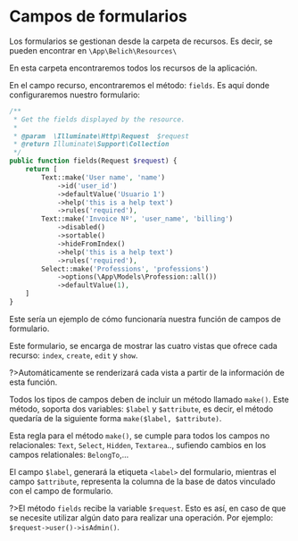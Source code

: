 # Campos de formularios 

Los formularios se gestionan desde la carpeta de recursos. Es decir, se pueden encontrar en `\App\Belich\Resources\`

En esta carpeta encontraremos todos los recursos de la aplicación. 

En el campo recurso, encontraremos el método: `fields`. Es aquí donde configuraremos nuestro formulario:

```php
/**
 * Get the fields displayed by the resource.
 *
 * @param  \Illuminate\Http\Request  $request
 * @return Illuminate\Support\Collection
 */
public function fields(Request $request) {
    return [
        Text::make('User name', 'name')
            ->id('user_id')
            ->defaultValue('Usuario 1')
            ->help('this is a help text')
            ->rules('required'),
        Text::make('Invoice Nº', 'user_name', 'billing')
            ->disabled()
            ->sortable()
            ->hideFromIndex()
            ->help('this is a help text')
            ->rules('required'),
        Select::make('Professions', 'professions')
            ->options(\App\Models\Profession::all())
            ->defaultValue(1),
    ]
}
```

Este sería un ejemplo de cómo funcionaría nuestra función de campos de formulario. 

Este formulario, se encarga de mostrar las cuatro vistas que ofrece cada recurso: `index`, `create`, `edit` y `show`. 

?>Automáticamente se renderizará cada vista a partir de la información de esta función.

Todos los tipos de campos deben de incluir un método llamado `make()`. Este método, soporta dos variables: `$label` y `$attribute`, es decir, el método quedaría de la siguiente forma `make($label, $attribute)`.

Esta regla para el método `make()`, se cumple para todos los campos no relacionales: `Text`, `Select`, `Hidden`, `Textarea`.., sufiendo cambios en los campos relationales: `BelongTo`,...

El campo `$label`, generará la etiqueta `<label>` del formulario, mientras el campo `$attribute`, representa la columna de la base de datos vinculado con el campo de formulario.

?>El método `fields` recibe la variable `$request`. Esto es así, en caso de que se necesite utilizar algún dato para realizar una operación. Por ejemplo: `$request->user()->isAdmin()`.
